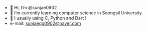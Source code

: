 - 👋 Hi, I’m @sunjae0902
- 🌱 I’m currently learning computer science in Soongsil University.
- 🌱 I usually using C, Python and Dart !
- e-mail: sunjaegg0902@naver.com
<!---
sunjae0902/sunjae0902 is a ✨ special ✨ repository because its `README.md` (this file) appears on your GitHub profile.
You can click the Preview link to take a look at your changes.
--->
